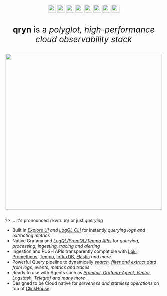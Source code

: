 <p id=start align="center">
  
  <!--
  <h1 align="center">
    <img src="https://github.com/metrico/qryn-docs/blob/main/docs/resources/images/favicon-32x32.png?raw=true" width=25 /> <i>ˈkwɪr..ɪŋ</i>
  </h1>
  -->
  
 <img src="https://github.com/metrico/qryn-docs/blob/main/docs/resources/images/qryn_logo_trans.png?raw=true" width=25 />
 <img src="https://user-images.githubusercontent.com/1423657/184496222-ca95d80c-906f-4c77-a963-86f0b27a56b0.png" width=25 />
 <img src="https://user-images.githubusercontent.com/1423657/184496304-4f35a365-efdc-4dca-9771-6b7b1deb9ae3.png" width=25 />
 <img src="https://user-images.githubusercontent.com/1423657/184496174-aca323dd-f40e-489a-a584-fa7348c0eab0.png" width=25 />
 <img src="https://user-images.githubusercontent.com/1423657/184496973-9f46e551-872d-4a25-877c-51a2e5f53e84.png" width=25 />
 <img src="https://user-images.githubusercontent.com/1423657/184494381-15d20f5d-3d52-411b-9064-dfd2ccea7c1c.png" width=25 />
 <img src="https://user-images.githubusercontent.com/1423657/184494438-17d7ceb0-a62a-4819-9b1c-43d7f0baf802.png" width=25 />
 <img src="https://avatars.githubusercontent.com/u/54801242?s=200&v=4" width=25 />
  
  <h3 align="center" style="font-weight: normal;font-size: 26px;">
      <b>qryn</b> is a <i>polyglot, high-performance cloud observability stack</i><br/><br/>
      <img src="https://user-images.githubusercontent.com/1423657/50496835-404e6480-0a33-11e9-87a4-aebb71a668a7.gif" width=500 class=border />
  </h3>
</p>

?> ... it's pronounced /ˈkwɪr..ɪŋ/ or just _querying_

* Built in _[Explore UI](https://github.com/metrico/qryn-view) and [LogQL CLI](https://github.com/lmangani/vLogQL)_ for instantly _querying logs and extracting metrics_
* Native Grafana and _[LogQL/PromQL/Tempo APIs](support.md)_ for _querying, processing, ingesting, tracing and alerting_
* Ingestion and PUSH APIs transparently compatible with [Loki](logs/ingestion.md), [Prometheus](metrics/ingestion.md), [Tempo](telemetry/ingestion.md), [InfluxDB](metrics/ingestion.md), [Elastic](logs/ingestion.md) _and more_
* Powerful Query pipeline to dynamically _[search, filter and extract data](getting-started.md) from logs, events, metrics and traces_
* Ready to use with Agents such as _[Promtail, Grafana-Agent, Vector, Logstash, Telegraf](ingestion.md) and many more_
* Designed to be Cloud native for _serverless and stateless operations_ on top of [ClickHouse](https://clickhouse.com/clickhouse).


